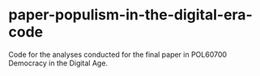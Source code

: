 # paper-populism-in-the-digital-era-code
Code for the analyses conducted for the final paper in POL60700 Democracy in the Digital Age.
